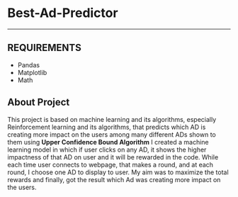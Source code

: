 # Best-Ad-Predictor
__________________________________

## REQUIREMENTS

* Pandas
* Matplotlib
* Math

## About Project 

This project is based on machine learning and its algorithms, especially Reinforcement learning and its algorithms, that predicts which AD is creating more impact on the users among many different ADs shown to them using **Upper Confidence Bound Algorithm**
I created a machine learning model in which if user clicks on any AD, it shows the higher impactness of that AD on user and it will be rewarded in the code. 
While each time user connects to webpage, that makes a round, and at each round, I choose one AD to display to user.
My aim was to maximize the total rewards and finally, got the result which Ad was creating more impact on the users.
